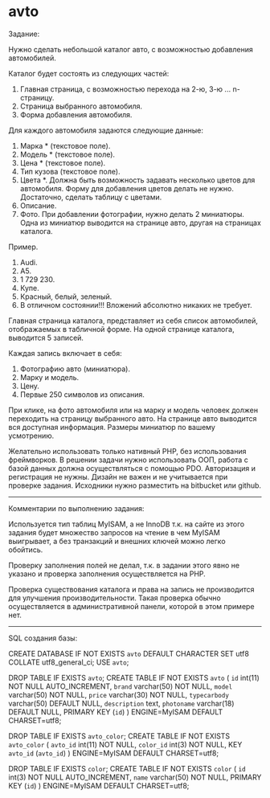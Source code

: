 avto
====

Задание:

Нужно сделать небольшой каталог авто, с возможностью добавления автомобилей. 

Каталог будет состоять из следующих частей:
1. Главная страница, с возможностью перехода на 2-ю, 3-ю ... n-страницу.
2. Страница выбранного автомобиля.
3. Форма добавления автомобиля.

Для каждого автомобиля задаются следующие данные:

1. Марка * (текстовое поле).
2. Модель * (текстовое поле).
3. Цена * (текстовое поле).
4. Тип кузова (текстовое поле).
5. Цвета *. Должна быть возможность задавать несколько цветов для автомобиля. 
   Форму для добавления цветов делать не нужно. Достаточно, сделать таблицу с цветами.
6. Описание.
7. Фото. При добавлении фотографии, нужно делать 2 миниатюры. Одна из миниатюр 
   выводится на странице авто, другая на страницах каталога.

Пример.

1. Audi.
2. A5.
3. 1 729 230.
4. Купе.
5. Красный, белый, зеленый.
6. В отличном состоянии!!! Вложений абсолютно никаких не требует.

Главная страница каталога, представляет из себя список автомобилей, отображаемых
в табличной форме. На одной странице каталога, выводится 5 записей.

Каждая запись включает в себя: 
1. Фотографию авто (миниатюра).
2. Марку и модель.
3. Цену.
4. Первые 250 символов из описания.

При клике, на фото автомобиля или на марку и модель человек должен переходить 
на страницу выбранного авто. На странице авто выводится вся доступная 
информация. Размеры миниатюр по вашему усмотрению.

Желательно использовать только нативный PHP, без использования фреймворков. 
В решении задачи нужно использовать ООП, работа с базой данных должна
осуществляться с помощью PDO. Авторизация и регистрация не нужны. 
Дизайн не важен и не учитывается при проверке задания. 
Исходники нужно разместить на bitbucket или github.

--------------------------------------------------------------------------------

Комментарии по выполнению задания:

Используется тип таблиц MyISAM, а не InnoDB т.к. на сайте из этого задания
будет множество запросов на чтение в чем MyISAM выигрывает, а без транзакций и 
внешних ключей можно легко обойтись.

Проверку заполнения полей не делал, т.к. в задании этого явно не указано и
проверка заполнения осуществляется на PHP.

Проверка существования каталога и права на запись не производится для
улучшения производительности. Такая проверка обычно осуществляется в 
административной панели, которой в этом примере нет.

--------------------------------------------------------------------------------

SQL создания базы:

CREATE DATABASE IF NOT EXISTS `avto` DEFAULT CHARACTER SET utf8 COLLATE utf8_general_ci;
USE `avto`;

DROP TABLE IF EXISTS `avto`;
CREATE TABLE IF NOT EXISTS `avto` (
  `id` int(11) NOT NULL AUTO_INCREMENT,
  `brand` varchar(50) NOT NULL,
  `model` varchar(50) NOT NULL,
  `price` varchar(30) NOT NULL,
  `typecarbody` varchar(50) DEFAULT NULL,
  `description` text,
  `photoname` varchar(18) DEFAULT NULL,
  PRIMARY KEY (`id`)
) ENGINE=MyISAM  DEFAULT CHARSET=utf8;

DROP TABLE IF EXISTS `avto_color`;
CREATE TABLE IF NOT EXISTS `avto_color` (
  `avto_id` int(11) NOT NULL,
  `color_id` int(3) NOT NULL,
  KEY `avto_id` (`avto_id`)
) ENGINE=MyISAM DEFAULT CHARSET=utf8;

DROP TABLE IF EXISTS `color`;
CREATE TABLE IF NOT EXISTS `color` (
  `id` int(3) NOT NULL AUTO_INCREMENT,
  `name` varchar(50) NOT NULL,
  PRIMARY KEY (`id`)
) ENGINE=MyISAM  DEFAULT CHARSET=utf8;
